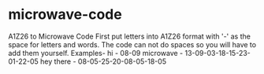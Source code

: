 # microwave-code
A1Z26 to Microwave Code
First put letters into A1Z26 format with '-' as the space for letters and words.
The code can not do spaces so you will have to add them yourself.
Examples-
hi - 08-09
microwave - 13-09-03-18-15-23-01-22-05
hey there - 08-05-25-20-08-05-18-05

